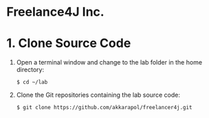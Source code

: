 # Freelance4J Inc.

# 1. Clone Source Code

   1. Open a terminal window and change to the lab folder in the home directory:  

      ```
      $ cd ~/lab 
      ```

   2. Clone the Git repositories containing the lab source code: 

      ```
      $ git clone https://github.com/akkarapol/freelancer4j.git
      ```
